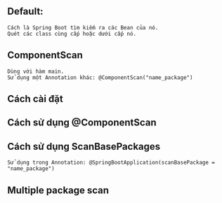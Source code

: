 ## Default:
    Cách là Spring Boot tìm kiếm ra các Bean của nó.    
    Quét các class cùng cấp hoặc dưới cấp nó.

## ComponentScan
    Dùng với hàm main.
    Sử dụng một Annotation khác: @ComponentScan("name_package")

## Cách cài đặt
    
## Cách sử dụng @ComponentScan

## Cách sử dụng ScanBasePackages
    Sử dụng trong Annotation: @SpringBootApplication(scanBasePackage = "name_package")

## Multiple package scan

